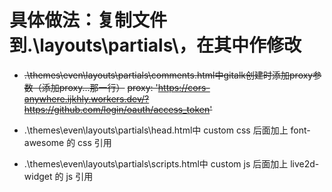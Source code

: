 # 具体做法：复制文件到.\layouts\partials\，在其中作修改

- ~~.\themes\even\layouts\partials\comments.html中gitalk创建时添加proxy参数（添加proxy...那一行）~~
        ~~proxy: 'https://cors-anywhere.ijkhly.workers.dev/?https://github.com/login/oauth/access_token'~~
        
- .\themes\even\layouts\partials\head.html中 custom css 后面加上 font-awesome 的 css 引用
- .\themes\even\layouts\partials\scripts.html中 custom js 后面加上 live2d-widget 的 js 引用